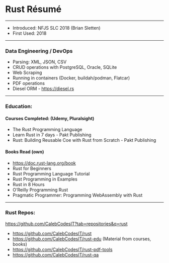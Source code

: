 # Rust Résumé 

---
- Introduced:	NFJS SLC 2018 (Brian Sletten)
- First Used: 	2018

---
### Data Engineering / DevOps
* Parsing: XML, JSON, CSV
* CRUD operations with PostgreSQL, Oracle, SQLite 
* Web Scraping
* Running in containers (Docker, buildah/podman, Flatcar)
* PDF operations
* Diesel ORM - https://diesel.rs

---
### Education:

#### Courses Completed: (Udemy, Pluralsight)
- The Rust Programming Language
- Learn Rust in 7 days - Pakt Publishing
- Rust: Building Reusable Coe with Rust from Scratch - Pakt Publishing


#### Books Read (own)
- https://doc.rust-lang.org/book
- Rust for Beginners
- Rust Programming Language Tutorial
- Rust Programming in Examples
- Rust in 8 Hours
- O’Reilly Programming Rust
- Pragmatic Programmer: Programming WebAssembly with Rust

---
### Rust Repos:

https://github.com/CalebCodesIT?tab=repositories&q=rust
* https://github.com/CalebCodesIT/rust
* https://github.com/CalebCodesIT/rust-edu  (Material from courses, books)
* https://github.com/CalebCodesIT/rust-pdf-tools
* https://github.com/CalebCodesIT/rust-qa
